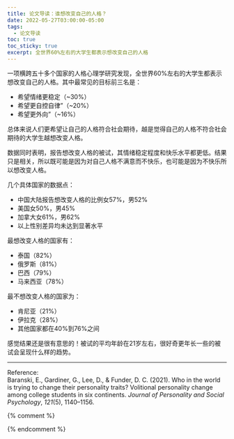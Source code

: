 ```yaml
---
title: 论文导读：谁想改变自己的人格？
date: 2022-05-27T03:00:00-05:00
tags:
  - 论文导读
toc: true
toc_sticky: true
excerpt: 全世界60%左右的大学生都表示想改变自己的人格
---
```


一项横跨五十多个国家的人格心理学研究发现，全世界60%左右的大学生都表示想改变自己的人格。其中最常见的目标前三名是：
- 希望情绪更稳定（~30%）
- 希望更自控自律”（~20%）
- 希望更外向”（~16%）

总体来说人们更希望让自己的人格符合社会期待，越是觉得自己的人格不符合社会期待的大学生越想改变人格。

数据同时表明，报告想改变人格的被试，其情绪稳定程度和快乐水平都更低。结果只是相关，所以既可能是因为对自己人格不满意而不快乐，也可能是因为不快乐所以想改变人格。

几个具体国家的数据点：  
- 中国大陆报告想改变人格的比例女57%，男52%
- 美国女50%，男45%
- 加拿大女61%，男62%
- 以上性别差异均未达到显著水平

最想改变人格的国家有：
- 泰国（82%）
- 俄罗斯（81%）
- 巴西（79%）
- 马来西亚（78%）

最不想改变人格的国家为：
- 肯尼亚（21%）
- 伊拉克（28%）
- 其他国家都在40%到76%之间

感觉结果还是很有意思的！被试的平均年龄在21岁左右，很好奇更年长一些的被试会呈现什么样的趋势。

---
Reference:  
Baranski, E., Gardiner, G., Lee, D., & Funder, D. C. (2021). Who in the world is trying to change their personality traits? Volitional personality change among college students in six continents. _Journal of Personality and Social Psychology_, _121_(5), 1140–1156.  

{% comment %}


{% endcomment %}
